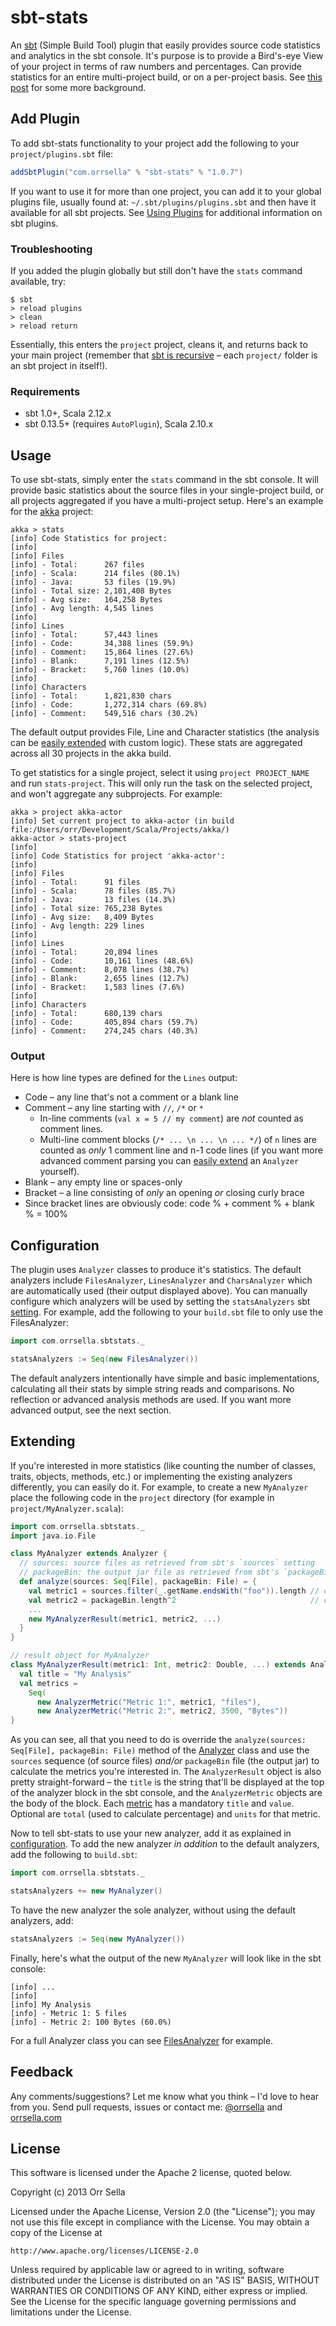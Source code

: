 # sbt-stats

An [sbt](http://www.scala-sbt.org/) (Simple Build Tool) plugin that easily provides source code statistics and analytics in the sbt console. It's purpose is to provide a Bird's-eye View of your project in terms of raw numbers and percentages. Can provide statistics for an entire multi-project build, or on a per-project basis. See [this post](http://orrsella.com/2013/01/20/introducing-sbt-stats-an-sbt-plugin-for-source-code-statistics/) for some more background.

## Add Plugin

To add sbt-stats functionality to your project add the following to your `project/plugins.sbt` file:

```scala
addSbtPlugin("com.orrsella" % "sbt-stats" % "1.0.7")
```

If you want to use it for more than one project, you can add it to your global plugins file, usually found at: `~/.sbt/plugins/plugins.sbt` and then have it available for all sbt projects. See [Using Plugins](http://www.scala-sbt.org/release/docs/Getting-Started/Using-Plugins.html) for additional information on sbt plugins.

### Troubleshooting

If you added the plugin globally but still don't have the `stats` command available, try:

```
$ sbt
> reload plugins
> clean
> reload return
```

Essentially, this enters the `project` project, cleans it, and returns back to your main project (remember that [sbt is recursive](http://www.scala-sbt.org/release/docs/Getting-Started/Full-Def.html#sbt-is-recursive) – each `project/` folder is an sbt project in itself!).

### Requirements

* sbt 1.0+, Scala 2.12.x
* sbt 0.13.5+ (requires `AutoPlugin`), Scala 2.10.x


## Usage

To use sbt-stats, simply enter the `stats` command in the sbt console. It will provide basic statistics about the source files in your single-project build, or all projects aggregated if you have a multi-project setup. Here's an example for the [akka](https://github.com/akka/akka) project:

```
akka > stats
[info] Code Statistics for project:
[info]
[info] Files
[info] - Total:      267 files
[info] - Scala:      214 files (80.1%)
[info] - Java:       53 files (19.9%)
[info] - Total size: 2,101,408 Bytes
[info] - Avg size:   164,258 Bytes
[info] - Avg length: 4,545 lines
[info]
[info] Lines
[info] - Total:      57,443 lines
[info] - Code:       34,388 lines (59.9%)
[info] - Comment:    15,864 lines (27.6%)
[info] - Blank:      7,191 lines (12.5%)
[info] - Bracket:    5,760 lines (10.0%)
[info]
[info] Characters
[info] - Total:      1,821,830 chars
[info] - Code:       1,272,314 chars (69.8%)
[info] - Comment:    549,516 chars (30.2%)
```

The default output provides File, Line and Character statistics (the analysis can be [easily extended](https://github.com/orrsella/sbt-stats#extending) with custom logic). These stats are aggregated across all 30 projects in the akka build.

To get statistics for a single project, select it using `project PROJECT_NAME` and run `stats-project`. This will only run the task on the selected project, and won't aggregate any subprojects. For example:

```
akka > project akka-actor
[info] Set current project to akka-actor (in build file:/Users/orr/Development/Scala/Projects/akka/)
akka-actor > stats-project
[info]
[info] Code Statistics for project 'akka-actor':
[info]
[info] Files
[info] - Total:      91 files
[info] - Scala:      78 files (85.7%)
[info] - Java:       13 files (14.3%)
[info] - Total size: 765,238 Bytes
[info] - Avg size:   8,409 Bytes
[info] - Avg length: 229 lines
[info]
[info] Lines
[info] - Total:      20,894 lines
[info] - Code:       10,161 lines (48.6%)
[info] - Comment:    8,078 lines (38.7%)
[info] - Blank:      2,655 lines (12.7%)
[info] - Bracket:    1,583 lines (7.6%)
[info]
[info] Characters
[info] - Total:      680,139 chars
[info] - Code:       405,894 chars (59.7%)
[info] - Comment:    274,245 chars (40.3%)
```

### Output

Here is how line types are defined for the `Lines` output:

* Code – any line that's not a comment or a blank line
* Comment – any line starting with `//`, `/*` or `*`
  * In-line comments (```val x = 5 // my comment```) are *not* counted as comment lines.
  * Multi-line comment blocks (`/* ... \n ... \n ... */`) of `n` lines are counted as *only* 1 comment line and n-1 code lines (if you want more advanced comment parsing you can [easily extend](https://github.com/orrsella/sbt-stats#extending) an `Analyzer` yourself).
* Blank – any empty line or spaces-only
* Bracket – a line consisting of *only* an opening *or* closing curly brace
* Since bracket lines are obviously code: code % + comment % + blank % = 100%

## Configuration

The plugin uses `Analyzer` classes to produce it's statistics. The default analyzers include `FilesAnalyzer`, `LinesAnalyzer` and `CharsAnalyzer` which are automatically used (their output displayed above). You can manually configure which analyzers will be used by setting the `statsAnalyzers` sbt [setting](http://www.scala-sbt.org/release/docs/Getting-Started/Basic-Def.html). For example, add the following to your `build.sbt` file to only use the FilesAnalyzer:

```scala
import com.orrsella.sbtstats._

statsAnalyzers := Seq(new FilesAnalyzer())
```

The default analyzers intentionally have simple and basic implementations, calculating all their stats by simple string reads and comparisons. No reflection or advanced analysis methods are used. If you want more advanced output, see the next section.

## Extending

If you're interested in more statistics (like counting the number of classes, traits, objects, methods, etc.) or implementing the existing analyzers differently, you can easily do it. For example, to create a new `MyAnalyzer` place the following code in the `project` directory (for example in `project/MyAnalyzer.scala`):

```scala
import com.orrsella.sbtstats._
import java.io.File

class MyAnalyzer extends Analyzer {
  // sources: source files as retrieved from sbt's `sources` setting
  // packageBin: the output jar file as retrieved from sbt's `packageBin` task
  def analyze(sources: Seq[File], packageBin: File) = {
    val metric1 = sources.filter(_.getName.endsWith("foo")).length // completely useless metric 1
    val metric2 = packageBin.length^2                              // completely useless metric 2
    ...
    new MyAnalyzerResult(metric1, metric2, ...)
  }
}

// result object for MyAnalyzer
class MyAnalyzerResult(metric1: Int, metric2: Double, ...) extends AnalyzerResult {
  val title = "My Analysis"
  val metrics =
    Seq(
      new AnalyzerMetric("Metric 1:", metric1, "files"),
      new AnalyzerMetric("Metric 2:", metric2, 3500, "Bytes"))
}
```

As you can see, all that you need to do is override the `analyze(sources: Seq[File], packageBin: File)` method of the [Analyzer](https://github.com/orrsella/sbt-stats/blob/master/src/main/scala/com/orrsella/sbtstats/Analyzer.scala) class and use the `sources` sequence (of source files) *and/or* `packageBin` file (the output jar) to calculate the metrics you're interested in. The `AnalyzerResult` object is also pretty straight-forward – the `title` is the string that'll be displayed at the top of the analyzer block in the sbt console, and the `AnalyzerMetric` objects are the body of the block. Each [metric](https://github.com/orrsella/sbt-stats/blob/master/src/main/scala/com/orrsella/sbtstats/AnalyzerMetric.scala) has a mandatory `title` and `value`. Optional are `total` (used to calculate percentage) and `units` for that metric.

Now to tell sbt-stats to use your new analyzer, add it as explained in [configuration](https://github.com/orrsella/sbt-stats#configuration). To add the new analyzer *in addition* to the default analyzers, add the following to `build.sbt`:

```scala
import com.orrsella.sbtstats._

statsAnalyzers += new MyAnalyzer()
```

To have the new analyzer the sole analyzer, without using the default analyzers, add:

```scala
statsAnalyzers := Seq(new MyAnalyzer())
```

Finally, here's what the output of the new `MyAnalyzer` will look like in the sbt console:

```
[info] ...
[info]
[info] My Analysis
[info] - Metric 1: 5 files
[info] - Metric 2: 100 Bytes (60.0%)
```

For a full Analyzer class you can see [FilesAnalyzer](https://github.com/orrsella/sbt-stats/blob/master/src/main/scala/com/orrsella/sbtstats/FilesAnalyzer.scala) for example.

## Feedback

Any comments/suggestions? Let me know what you think – I'd love to hear from you. Send pull requests, issues or contact me: [@orrsella](http://twitter.com/orrsella) and [orrsella.com](http://orrsella.com)

## License

This software is licensed under the Apache 2 license, quoted below.

Copyright (c) 2013 Orr Sella

Licensed under the Apache License, Version 2.0 (the "License"); you may not use this file except in compliance with the License. You may obtain a copy of the License at

    http://www.apache.org/licenses/LICENSE-2.0

Unless required by applicable law or agreed to in writing, software distributed under the License is distributed on an "AS IS" BASIS, WITHOUT WARRANTIES OR CONDITIONS OF ANY KIND, either express or implied. See the License for the specific language governing permissions and limitations under the License.

